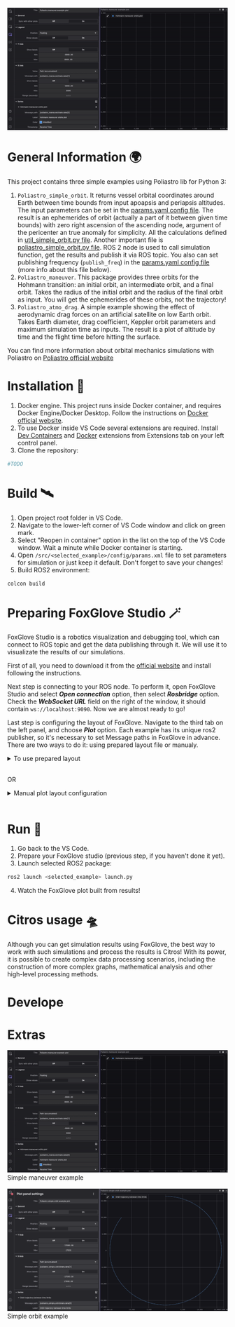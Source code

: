 ![gif](/docs/img/main.gif "Maneuver example")
# General Information 🌍
This project contains three simple examples using Poliastro lib for Python 3:
1. `Poliastro_simple_orbit`. It returns vessel orbital coordinates around Earth between time bounds from input apoapsis and periapsis altitudes. The input parameters can be set in the [params.yaml config file](/src/poliastro_simple_orbit/config/params.yaml). The result is an ephemerides of orbit (actually a part of it between given time bounds) with zero right ascension of the ascending node, argument of the pericenter an true anomaly for simplicity. All the calculations defined in [util_simple_orbit.py file](/src/poliastro_simple_orbit/poliastro_simple_orbit/util_simple_orbit.py).
Another important file is [poliastro_simple_orbit.py file](/src/poliastro_simple_orbit/poliastro_simple_orbit/poliastro_simple_orbit.py). ROS 2 node is used to call simulation function, get the results and publish it via ROS topic. You also can set publishing frequency (```publish_freq```) in the [params.yaml config file](/src/poliastro_simple_orbit/config/params.yaml) (more info about this file below).
2. `Poliastro_maneuver`. This package provides three orbits for the Hohmann transition: an initial orbit, an intermediate orbit, and a final orbit. Takes the radius of the initial orbit and the radius of the final orbit as input. You will get the ephemerides of these orbits, not the trajectory! 
3. `Poliastro_atmo_drag`. A simple example showing the effect of aerodynamic drag forces on an artificial satellite on low Earth orbit. Takes Earth diameter, drag coefficient, Keppler orbit parameters and maximum simulation time as inputs. The result is a plot of altitude by time and the flight time before hitting the surface.


You can find more information about orbital mechanics simulations with Poliastro on [Poliastro official website](https://poliastro-py.readthedocs.io/en/latest/user_guide.html)

# Installation 🛫
1. Docker engine. This project runs inside Docker container, and requires Docker Engine/Docker Desktop. Follow the instructions on [Docker official website](https://www.docker.com/get-started/).
2. To use Docker inside VS Code several extensions are required. Install [Dev Containers](https://marketplace.visualstudio.com/items?itemName=ms-vscode-remote.remote-containers) and [Docker](https://marketplace.visualstudio.com/items?itemName=ms-azuretools.vscode-docker) extensions from Extensions tab on your left control panel.
3. Clone the repository:
```bash 
#TODO
```

# Build 🛰
1. Open project root folder in VS Code.
2. Navigate to the lower-left corner of VS Code window and click on green mark.
3. Select "Reopen in container" option in the list on the top of the VS Code window. Wait a minute while Docker container is starting.
2. Open ```/src/<selected_example>/config/params.xml``` file to set parameters for simulation or just keep it default. Don't forget to save your changes!
3. Build ROS2 environment:
```bash 
colcon build
```

# Preparing FoxGlove Studio 🪄
FoxGlove Studio is a robotics visualization and debugging tool, which can connect to ROS topic and get the data publishing through it. We will use it to visualizate the results of our simulations.

First of all, you need to download it from the [official website](https://foxglove.dev/) and install following the instructions. 

Next step is connecting to your ROS node. To perform it, open FoxGlove Studio and select *__Open connection__* option, then select *__Rosbridge__* option. Check the *__WebSocket URL__* field on the right of the window, it should contain ```ws://localhost:9090```. Now we are almost ready to go!

Last step is configuring the layout of FoxGlove. Navigate to the third tab on the left panel, and choose __*Plot*__ option. Each example has its unique ros2 publisher, so it's necessary to set Message paths in FoxGlove in advance. There are two ways to do it: using prepared layout file or manualy.

<details>
  <summary>To use prepared layout</summary>

1. Go to the fourth tab on the left panel, then click on three dots near *__Plot panel settings__* and choose *__Import/export settings...__*.

2. Copy code from file in [foxglove_layouts](/foxglove_layouts/) folder for the example you want to use.

3. Contragulations! You are ready to start!
</details>
<br>

OR 

<details>
  <summary>Manual plot layout configuration</summary>

1. For Poliastro_simple_orbit: '/poliastro_simple_orbit/state.data'. Set '/poliastro_simple_orbit/state.data[0]' as Message path in 'Series' tab and '/poliastro_simple_orbit/state.data[1]' as Message path in the 'X Axis' tab. This will provide a plot of orbit. 
2. For Poliastro_maneuver: '/Poliastro_maneuver/state.data'. Set '/poliastro_maneuver/state.data[0]' as Message path in 'Series' tab and '/Poliastro_maneuver/state.data[1]' as Message path in the 'X Axis' tab. This will provide full Hohmann maneuver including initial and final orbits.
3. For Poliastro_atmo_drag: '/Poliastro_atmo_drag/state.data'. Set '/Poliastro_atmo_drag/state.data[0]' as Message path in 'Series' tab and '/Poliastro_atmo_drag/state.data[1]' as Message path in the 'X Axis' tab. This will provide raw orbit data, and '/poliastro_atmo_drag/res.data' will provide total flight time before reaching surface. Although the best way to process simulation results is Citros notebook.
</details>
<br>


# Run 🚀
1. Go back to the VS Code.
2. Prepare your FoxGlove studio (previous step, if you haven't done it yet).
3. Launch selected ROS2 package:
```bash 
ros2 launch <selected_example> launch.py
```
4. Watch the FoxGlove plot built from results!

# Citros usage 🛸
Although you can get simulation results using FoxGlove, the best way to work with such simulations and process the results is Citros! With its power, it is possible to create complex data processing scenarios, including the construction of more complex graphs, mathematical analysis and other high-level processing methods.

# Develope


# Extras

![gif](/docs/img/main.gif "Maneuver example")
<br>
Simple maneuver example
<br>
<br>
![gif](/docs/img/simple_orbit.png "Simple orbit example")
Simple orbit example
